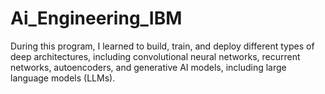 # Ai_Engineering_IBM

During this program, I learned to build, train, and deploy different types of deep architectures, including convolutional neural networks, recurrent networks, autoencoders, and generative AI models, including large language models (LLMs).

